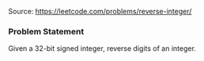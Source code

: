 Source: https://leetcode.com/problems/reverse-integer/

### Problem Statement
Given a 32-bit signed integer, reverse digits of an integer.
